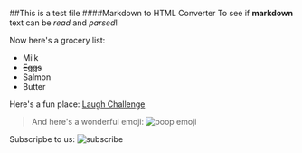 ##This is a test file
####Markdown to HTML Converter
To see if **markdown** text can be _read_ and _parsed_!

Now here's a grocery list:

* Milk
* ~~Eggs~~
* Salmon
* Butter

Here's a fun place: [Laugh Challenge](https://www.youtube.com/watch?v=eHl7jMIFDpU)

>And here's a wonderful emoji: ![poop emoji](https://cdn.shopify.com/s/files/1/1061/1924/products/Poop_Emoji_7b204f05-eec6-4496-91b1-351acc03d2c7_large.png?v=1480481059)

Subscripbe to us: ![subscribe](https://techcrunch.com/wp-content/uploads/2018/01/giphy1.gif?w=730&crop=1)
